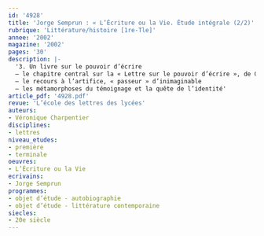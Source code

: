 ```yaml
---
id: '4928'
title: 'Jorge Semprun : « L’Écriture ou la Vie. Étude intégrale (2/2)'
rubrique: 'Littérature/histoire [1re-Tle]'
annee: '2002'
magazine: '2002'
pages: '30'
description: |-
  '3. Un livre sur le pouvoir d’écrire
  – le chapitre central sur la « Lettre sur le pouvoir d’écrire », de Claude-Edmonde Magny
  – le recours à l’artifice, « passeur » d’inimaginable
  – les métamorphoses du témoignage et la quête de l’identité'
article_pdf: '4928.pdf'
revue: 'L’école des lettres des lycées'
auteurs:
- Véronique Charpentier
disciplines:
- lettres
niveau_etudes:
- première
- terminale
oeuvres:
- L’Écriture ou la Vie
ecrivains:
- Jorge Semprun
programmes:
- objet d’étude - autobiographie
- objet d’étude - littérature contemporaine
siecles:
- 20e siècle
---
```

